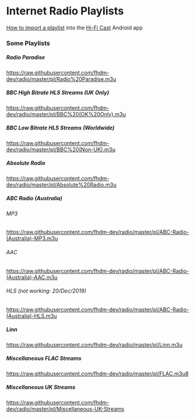 # Internet Radio Playlists

<!--
How to add a playlist
1. add the playlist to the pl directory and commit
2. On github.com, navigate to the Raw version of the file to get the url
3. Add the url here
-->

[How to import a playlist](./doc/how-to-import.md) into the [Hi-Fi Cast](https://play.google.com/store/apps/details?id=com.findhdmusic.app.upnpcast) Android app

### Some Playlists

##### Radio Paradise
<https://raw.githubusercontent.com/fhdm-dev/radio/master/pl/Radio%20Paradise.m3u>

##### BBC High Bitrate HLS Streams (UK Only)
<https://raw.githubusercontent.com/fhdm-dev/radio/master/pl/BBC%20(OK%20Only).m3u>

##### BBC Low Bitrate HLS Streams (Worldwide)
<https://raw.githubusercontent.com/fhdm-dev/radio/master/pl/BBC%20(Non-UK).m3u>

##### Absolute Radio
<https://raw.githubusercontent.com/fhdm-dev/radio/master/pl/Absolute%20Radio.m3u>

##### ABC Radio (Australia)
###### MP3
<https://raw.githubusercontent.com/fhdm-dev/radio/master/pl/ABC-Radio-(Australia)-MP3.m3u>
###### AAC
https://raw.githubusercontent.com/fhdm-dev/radio/master/pl/ABC-Radio-(Australia)-AAC.m3u
###### HLS (not working: 20/Dec/2019)
https://raw.githubusercontent.com/fhdm-dev/radio/master/pl/ABC-Radio-(Australia)-HLS.m3u

##### Linn
https://raw.githubusercontent.com/fhdm-dev/radio/master/pl/Linn.m3u

##### Miscellaneous FLAC Streams
<https://raw.githubusercontent.com/fhdm-dev/radio/master/pl/FLAC.m3u8>

##### Miscellaneous UK Streams
https://raw.githubusercontent.com/fhdm-dev/radio/master/pl/Miscellaneous-UK-Streams

